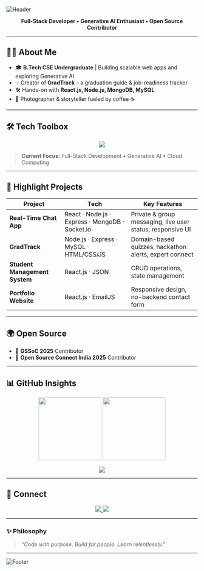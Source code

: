 <!-- Modern GitHub Profile README -->

<!-- Header -->
![Header](https://capsule-render.vercel.app/api?type=waving&color=0:6366F1,100:3B82F6&height=220&section=header&text=Mannaswini%20P.A.&fontSize=42&fontAlignY=40&fontColor=ffffff&animation=fadeIn)

<p align="center">
  <strong>Full-Stack Developer&nbsp;•&nbsp;Generative AI Enthusiast&nbsp;•&nbsp;Open Source Contributor</strong>
</p>

---

## 👩‍💻 About Me
- 🎓 **B.Tech CSE Undergraduate** | Building scalable web apps and exploring Generative AI  
- 💡 Creator of **GradTrack** – a graduation guide & job-readiness tracker  
- 🛠 Hands-on with **React.js, Node.js, MongoDB, MySQL**  
- 📸 Photographer & storyteller fueled by coffee ☕  

---

## 🛠 Tech Toolbox
<p align="center">
  <img src="https://skillicons.dev/icons?i=html,css,js,react,nodejs,express,mongodb,mysql,java,python,c,git,github,linux,vscode&perline=7" />
</p>

> **Current Focus:** Full-Stack Development • Generative AI • Cloud Computing

---

## 🚀 Highlight Projects

| Project | Tech | Key Features |
|---------|------|--------------|
| **Real-Time Chat App** | React · Node.js · Express · MongoDB · Socket.io | Private & group messaging, live user status, responsive UI |
| **GradTrack** | Node.js · Express · MySQL · HTML/CSS/JS | Domain-based quizzes, hackathon alerts, expert connect |
| **Student Management System** | React.js · JSON | CRUD operations, state management |
| **Portfolio Website** | React.js · EmailJS | Responsive design, no-backend contact form |

---

## 🌍 Open Source
- 💚 **GSSoC 2025** Contributor  
- 💜 **Open Source Connect India 2025** Contributor  

---

## 📊 GitHub Insights
<p align="center">
  <img src="https://github-readme-stats.vercel.app/api?username=imannaswini&show_icons=true&theme=transparent&title_color=3B82F6&icon_color=6366F1&text_color=374151" height="165"/>
  <img src="https://github-readme-stats.vercel.app/api/top-langs/?username=imannaswini&layout=compact&theme=transparent&title_color=3B82F6&text_color=374151" height="165"/>
</p>

<p align="center">
  <img src="https://github-readme-activity-graph.vercel.app/graph?username=imannaswini&theme=github-light&color=6366F1&line=3B82F6&point=3B82F6&area=true" />
</p>

---

## 🤝 Connect
<p align="center">
  <a href="https://www.linkedin.com/in/mannaswini-p-a-4b4343291" target="_blank">
    <img src="https://img.shields.io/badge/LinkedIn-0A66C2?style=for-the-badge&logo=linkedin&logoColor=white"/>
  </a>
  <a href="mailto:iammannaswini@gmail.com" target="_blank">
    <img src="https://img.shields.io/badge/Email-3B82F6?style=for-the-badge&logo=gmail&logoColor=white"/>
  </a>
</p>

---

### ✨ Philosophy
> *“Code with purpose. Build for people. Learn relentlessly.”*  

---

![Footer](https://capsule-render.vercel.app/api?type=waving&color=0:6366F1,100:3B82F6&height=150&section=footer)
